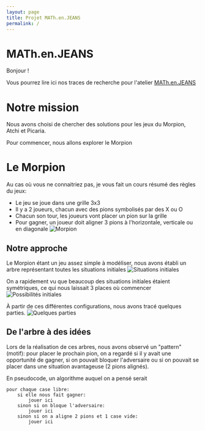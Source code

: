 ```yaml
---
layout: page
title: Projet MATh.en.JEANS
permalink: /
---
```


# MATh.en.JEANS

Bonjour !

Vous pourrez lire ici nos traces de recherche pour l'atelier [MATh.en.JEANS](https://mathenjeans.fr)


# Notre mission

Nous avons choisi de chercher des solutions pour les jeux du Morpion, Atchi et Picaria.

Pour commencer, nous allons explorer le Morpion


# Le Morpion

Au cas où vous ne connaitriez pas, je vous fait un cours résumé des règles du jeux:
- Le jeu se joue dans une grille 3x3
- Il y a 2 joueurs, chacun avec des pions symbolisés par des X ou O
- Chacun son tour, les joueurs vont placer un pion sur la grille
- Pour gagner, un joueur doit aligner 3 pions à l'horizontale, verticale ou en diagonale
![Morpion](#)


## Notre approche

Le Morpion étant un jeu assez simple à modéliser, nous avons établi un arbre représentant toutes les situations initiales
![Situations initiales](#)

On a rapidement vu que beaucoup des situations initiales étaient symétriques, ce qui nous laissait 3 places où commencer
![Possibilités initiales](#)

À partir de ces différentes configurations, nous avons tracé quelques parties.
![Quelques parties](#)


## De l'arbre à des idées

Lors de la réalisation de ces arbres, nous avons observé un "pattern" (motif): pour placer le prochain pion, on a regardé si il y avait une opportunité de gagner, si on pouvait bloquer l'adversaire ou si on pouvait se placer dans une situation avantageuse (2 pions alignés).

En pseudocode, un algorithme auquel on a pensé serait
```
pour chaque case libre:
	si elle nous fait gagner:
		jouer ici
	sinon si on bloque l'adversaire:
		jouer ici
	sinon si on a aligne 2 pions et 1 case vide:
		jouer ici
```



